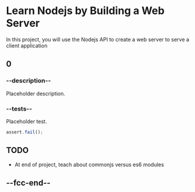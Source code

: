 # Learn Nodejs by Building a Web Server

In this project, you will use the Nodejs API to create a web server to serve a client application

## 0

### --description--

Placeholder description.

### --tests--

Placeholder test.

```js
assert.fail();
```

## TODO

- At end of project, teach about commonjs versus es6 modules

## --fcc-end--
